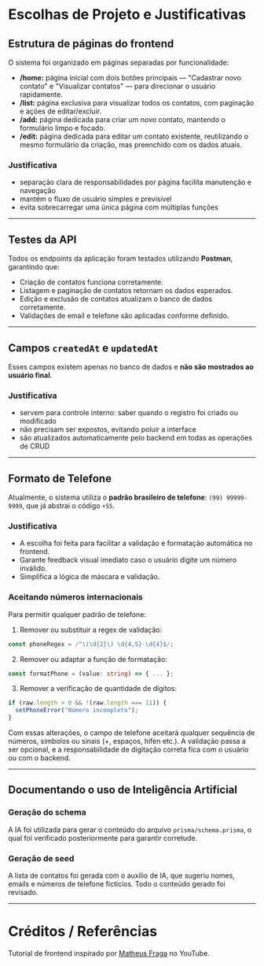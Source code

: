 # Escolhas de Projeto e Justificativas
## Estrutura de páginas do frontend

O sistema foi organizado em páginas separadas por funcionalidade:

- **/home:** página inicial com dois botões principais — "Cadastrar novo contato" e "Visualizar contatos" — para direcionar o usuário rapidamente.  
- **/list:** página exclusiva para visualizar todos os contatos, com paginação e ações de editar/excluir.  
- **/add:** página dedicada para criar um novo contato, mantendo o formulário limpo e focado.  
- **/edit:** página dedicada para editar um contato existente, reutilizando o mesmo formulário da criação, mas preenchido com os dados atuais.

### Justificativa

- separação clara de responsabilidades por página facilita manutenção e navegação  
- mantém o fluxo de usuário simples e previsível  
- evita sobrecarregar uma única página com múltiplas funções

---

## Testes da API

Todos os endpoints da aplicação foram testados utilizando **Postman**, garantindo que:

- Criação de contatos funciona corretamente.
- Listagem e paginação de contatos retornam os dados esperados.
- Edição e exclusão de contatos atualizam o banco de dados corretamente.
- Validações de email e telefone são aplicadas conforme definido.

---

## Campos `createdAt` e `updatedAt`

Esses campos existem apenas no banco de dados e **não são mostrados ao usuário final**.

### Justificativa

- servem para controle interno: saber quando o registro foi criado ou modificado  
- não precisam ser expostos, evitando poluir a interface  
- são atualizados automaticamente pelo backend em todas as operações de CRUD

---

## Formato de Telefone

Atualmente, o sistema utiliza o **padrão brasileiro de telefone**: `(99) 99999-9999`, que já abstrai o código `+55`.  

### Justificativa

- A escolha foi feita para facilitar a validação e formatação automática no frontend.  
- Garante feedback visual imediato caso o usuário digite um número inválido.  
- Simplifica a lógica de máscara e validação.

### Aceitando números internacionais

Para permitir qualquer padrão de telefone:  

1. Remover ou substituir a regex de validação:
```ts
const phoneRegex = /^\(\d{2}\) \d{4,5}-\d{4}$/;
```

2. Remover ou adaptar a função de formatação:

```ts
const formatPhone = (value: string) => { ... };
```

3. Remover a verificação de quantidade de dígitos:

```ts
if (raw.length > 0 && !(raw.length === 11)) {
  setPhoneError("Número incompleto");
}
```

 Com essas alterações, o campo de telefone aceitará qualquer sequência de números, símbolos ou sinais (+, espaços, hífen etc.). A validação passa a ser opcional, e a responsabilidade de digitação correta fica com o usuário ou com o backend.

 ---

## Documentando o uso de Inteligência Artificial
### Geração do schema
A IA foi utilizada para gerar o conteúdo do arquivo ```prisma/schema.prisma```, o qual foi verificado posteriormente para garantir corretude.
### Geração de seed
A lista de contatos foi gerada com o auxílio de IA, que sugeriu nomes, emails e números de telefone fictícios. Todo o conteúdo gerado foi revisado.

---

# Créditos / Referências

Tutorial de frontend inspirado por [Matheus Fraga](https://www.youtube.com/watch?v=JlYrbEBZ3PE) no YouTube.